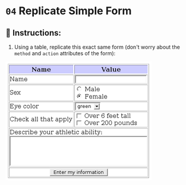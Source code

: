# `04` Replicate Simple Form

## 📝 Instructions:

1. Using a table, replicate this exact same form (don't worry about the `method` and `action` attributes of the form):

![html form](../../.learn/assets/5xKY0rI.png?raw=true)
